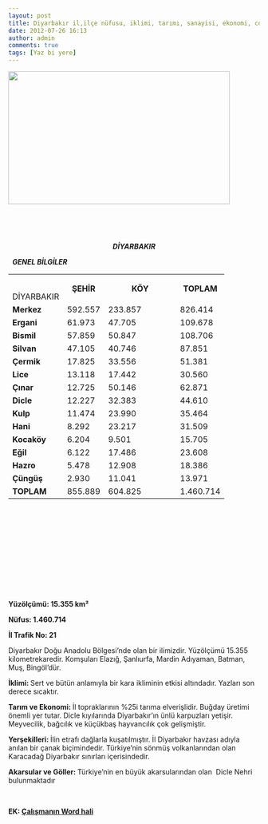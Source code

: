 ```yaml
---
layout: post
title: Diyarbakır il,ilçe nüfusu, iklimi, tarımı, sanayisi, ekonomi, coğrafyası
date: 2012-07-26 16:13
author: admin
comments: true
tags: [Yaz bi yere]
---
```

<a href="http://egitimvaktim.com/dosyalar/2012/07/diyarbakır.jpg"><img class="alignnone size-full wp-image-7024" title="diyarbakır" src="http://egitimvaktim.com/dosyalar/2012/07/diyarbakır.jpg" alt="" width="444" height="266" /></a>

&nbsp;

&nbsp;
<p align="center"><strong><em>DİYARBAKIR</em></strong></p>
<em> </em>
<table width="351" border="0" cellspacing="0" cellpadding="0" align="left">
<tbody>
<tr>
<td valign="bottom" nowrap="nowrap" width="90">DİYARBAKIR</td>
<td valign="bottom" nowrap="nowrap" width="64">
<p align="center"><strong>ŞEHİR</strong></p>
</td>
<td valign="bottom" nowrap="nowrap" width="128">
<p align="center"><strong>KÖY </strong></p>
</td>
<td valign="bottom" nowrap="nowrap" width="69">
<p align="center"><strong>TOPLAM</strong></p>
</td>
</tr>
<tr>
<td valign="bottom" nowrap="nowrap" width="90"><strong>Merkez</strong></td>
<td valign="bottom" nowrap="nowrap" width="64">592.557</td>
<td valign="bottom" nowrap="nowrap" width="128">233.857</td>
<td valign="bottom" nowrap="nowrap" width="69">826.414</td>
</tr>
<tr>
<td valign="bottom" nowrap="nowrap" width="90"><strong>Ergani</strong></td>
<td valign="bottom" nowrap="nowrap" width="64">61.973</td>
<td valign="bottom" nowrap="nowrap" width="128">47.705</td>
<td valign="bottom" nowrap="nowrap" width="69">109.678</td>
</tr>
<tr>
<td valign="bottom" nowrap="nowrap" width="90"><strong>Bismil</strong></td>
<td valign="bottom" nowrap="nowrap" width="64">57.859</td>
<td valign="bottom" nowrap="nowrap" width="128">50.847</td>
<td valign="bottom" nowrap="nowrap" width="69">108.706</td>
</tr>
<tr>
<td valign="bottom" nowrap="nowrap" width="90"><strong>Silvan</strong></td>
<td valign="bottom" nowrap="nowrap" width="64">47.105</td>
<td valign="bottom" nowrap="nowrap" width="128">40.746</td>
<td valign="bottom" nowrap="nowrap" width="69">87.851</td>
</tr>
<tr>
<td valign="bottom" nowrap="nowrap" width="90"><strong>Çermik</strong></td>
<td valign="bottom" nowrap="nowrap" width="64">17.825</td>
<td valign="bottom" nowrap="nowrap" width="128">33.556</td>
<td valign="bottom" nowrap="nowrap" width="69">51.381</td>
</tr>
<tr>
<td valign="bottom" nowrap="nowrap" width="90"><strong>Lice</strong></td>
<td valign="bottom" nowrap="nowrap" width="64">13.118</td>
<td valign="bottom" nowrap="nowrap" width="128">17.442</td>
<td valign="bottom" nowrap="nowrap" width="69">30.560</td>
</tr>
<tr>
<td valign="bottom" nowrap="nowrap" width="90"><strong>Çınar</strong></td>
<td valign="bottom" nowrap="nowrap" width="64">12.725</td>
<td valign="bottom" nowrap="nowrap" width="128">50.146</td>
<td valign="bottom" nowrap="nowrap" width="69">62.871</td>
</tr>
<tr>
<td valign="bottom" nowrap="nowrap" width="90"><strong>Dicle</strong></td>
<td valign="bottom" nowrap="nowrap" width="64">12.227</td>
<td valign="bottom" nowrap="nowrap" width="128">32.383</td>
<td valign="bottom" nowrap="nowrap" width="69">44.610</td>
</tr>
<tr>
<td valign="bottom" nowrap="nowrap" width="90"><strong>Kulp</strong></td>
<td valign="bottom" nowrap="nowrap" width="64">11.474</td>
<td valign="bottom" nowrap="nowrap" width="128">23.990</td>
<td valign="bottom" nowrap="nowrap" width="69">35.464</td>
</tr>
<tr>
<td valign="bottom" nowrap="nowrap" width="90"><strong>Hani</strong></td>
<td valign="bottom" nowrap="nowrap" width="64">8.292</td>
<td valign="bottom" nowrap="nowrap" width="128">23.217</td>
<td valign="bottom" nowrap="nowrap" width="69">31.509</td>
</tr>
<tr>
<td valign="bottom" nowrap="nowrap" width="90"><strong>Kocaköy</strong></td>
<td valign="bottom" nowrap="nowrap" width="64">6.204</td>
<td valign="bottom" nowrap="nowrap" width="128">9.501</td>
<td valign="bottom" nowrap="nowrap" width="69">15.705</td>
</tr>
<tr>
<td valign="bottom" nowrap="nowrap" width="90"><strong>Eğil</strong></td>
<td valign="bottom" nowrap="nowrap" width="64">6.122</td>
<td valign="bottom" nowrap="nowrap" width="128">17.486</td>
<td valign="bottom" nowrap="nowrap" width="69">23.608</td>
</tr>
<tr>
<td valign="bottom" nowrap="nowrap" width="90"><strong>Hazro</strong></td>
<td valign="bottom" nowrap="nowrap" width="64">5.478</td>
<td valign="bottom" nowrap="nowrap" width="128">12.908</td>
<td valign="bottom" nowrap="nowrap" width="69">18.386</td>
</tr>
<tr>
<td valign="bottom" nowrap="nowrap" width="90"><strong>Çüngüş</strong></td>
<td valign="bottom" nowrap="nowrap" width="64">2.930</td>
<td valign="bottom" nowrap="nowrap" width="128">11.041</td>
<td valign="bottom" nowrap="nowrap" width="69">13.971</td>
</tr>
<tr>
<td valign="bottom" nowrap="nowrap" width="90"><strong>TOPLAM</strong></td>
<td valign="bottom" nowrap="nowrap" width="64">855.889</td>
<td valign="bottom" nowrap="nowrap" width="128">604.825</td>
<td valign="bottom" nowrap="nowrap" width="69">1.460.714</td>
</tr>
</tbody>
</table>
<strong><em>GENEL BİLGİLER</em></strong>

<em> </em>

<em> </em>

<strong>
</strong>

<strong>
</strong>

&nbsp;

&nbsp;

&nbsp;

&nbsp;

<strong>Yüzölçümü: 15.355 km²</strong>

<strong>Nüfus: 1.460.714</strong>

<strong>İl Trafik No: 21</strong>

Diyarbakır Doğu Anadolu Bölgesi’nde olan bir ilimizdir. Yüzölçümü 15.355 kilometrekaredir. Komşuları Elazığ, Şanlıurfa, Mardin Adıyaman, Batman, Muş, Bingöl’dür.<em></em>

<strong>İklimi: </strong>Sert ve bütün anlamıyla bir kara ikliminin etkisi altındadır. Yazları son derece sıcaktır.

<strong>Tarım ve Ekonomi: </strong>İl topraklarının %25i tarıma elverişlidir. Buğday üretimi önemli yer tutar. Dicle kıyılarında Diyarbakır’ın ünlü karpuzları yetişir. Meyvecilik, bağcılık ve küçükbaş hayvancılık çok gelişmiştir.

<strong>Yerşekilleri: </strong>İlin etrafı dağlarla kuşatılmıştır. İl Diyarbakır havzası adıyla anılan bir çanak biçimindedir. Türkiye’nin sönmüş volkanlarından olan Karacadağ Diyarbakır sınırları içerisindedir.

<strong>Akarsular ve Göller: </strong>Türkiye’nin en büyük akarsularından olan  Dicle Nehri bulunmaktadır

&nbsp;

<strong>EK: <a href="http://egitimvaktim.com/dosyalar/2012/07/21_diyarbakır.doc">Çalışmanın Word hali</a> </strong>

&nbsp;
